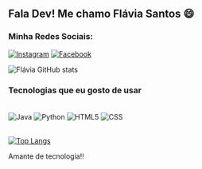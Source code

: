 ## Fala Dev! Me chamo Flávia Santos 😄

### Minha Redes Sociais: 

[![Instagram](https://img.shields.io/badge/Instagram-E4405F?style=for-the-badge&logo=instagram&logoColor=white)](https://instagram.com/mmbeatrix_flavia) [![Facebook](https://img.shields.io/badge/Facebook-1877F2?style=for-the-badge&logo=facebook&logoColor=white)](https://www.facebook.com/profile.php?id=100069995402471)


![Flávia GitHub stats](https://github-readme-stats.vercel.app/api?username=Flavia2760MM&show_icons=true&theme=radical)



### Tecnologias que eu gosto de usar

<div style="display: inline_block"><br>
  <img  align="center" alt="Java" src="https://img.shields.io/badge/Java-ED8B00?style=for-the-badge&logo=java&logoColor=white" >
    <img  align="center" alt="Python" src="https://img.shields.io/badge/Python-14354C?style=for-the-badge&logo=python&logoColor=white" >
     <img  align="center" alt="HTML5" src="https://img.shields.io/badge/HTML5-E34F26?style=for-the-badge&logo=html5&logoColor=white" >
     <img  align="center" alt="CSS" src="https://img.shields.io/badge/CSS3-1572B6?style=for-the-badge&logo=css3&logoColor=white" >
  
  </div><br>  
 
  [![Top Langs](https://github-readme-stats.vercel.app/api/top-langs/?username=Flavia2760MM)](https://github.com/Flavia2760MM/github-readme-stats)

  
  Amante de tecnologia!!
